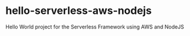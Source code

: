 # hello-serverless-aws-nodejs
Hello World project for the Serverless Framework using AWS and NodeJS

